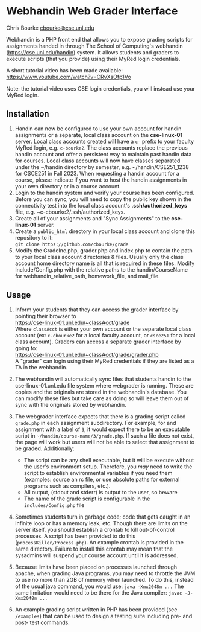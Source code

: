
# Webhandin Web Grader Interface

Chris Bourke
cbourke@cse.unl.edu

Webhandin is a PHP front end that allows you to expose grading scripts for
assignments handed in through The School of Computing's webhandin (https://cse.unl.edu/handin) system.
It allows students and graders to execute scripts (that you provide) using
their MyRed login credentials.

A short tutorial video has been made available:
https://www.youtube.com/watch?v=CRvXsOfp1Vo

Note: the tutorial video uses CSE login credentials, you will instead use your MyRed login.
## Installation
  1. Handin can now be configured to use your own account for handin assignments 
     or a separate, local class account on the **cse-linux-01** server. Local class
     accounts created will have a `c-` prefix to your faculty MyRed login, e.g. `c-bourke2`.
     The class accounts replace the previous handin account and offer a persistent way to
     maintain past handin data for courses. Local class accounts will now have classes
     separated under the ~/handin directory by semester, e.g. ~/handin/CSE251_1238 for CSCE251 in Fall 2023.
     When requesting a handin account for a course, please indicate if you want to
     host the handin assignments in your own directory or in a course account.
  3. Login to the handin system and verify your course has been configured. Before you can sync, you will need to
     copy the public key shown in the connectivity test into the local class account's
     **.ssh/authorized_keys** file, e.g. ~c-cbourke2/.ssh/authorized_keys.
  4. Create all of your assignments and "Sync Assignments" to the **cse-linux-01** server.    
  5. Create a `public_html` directory in your local class account and
     clone this repository to it:  
     `git clone https://github.com/cbourke/grade`
  6. Modify the GradeInc.php, grader.php and index.php to contain the path to your local class account directories & files.
     Usually only the class account home directory name is all that is required in these files. Modify Include/Config.php with the
     relative paths to the handin/CourseName for webhandin_relative_path, homework_file, and mail_file.

## Usage

1. Inform your students that they can access the grader interface
by pointing their browser to  
https://cse-linux-01.unl.edu/~classAcct/grade  
Where `classAcct` is either your own account or the separate local class account (ex: `c-cbourke2` for a local faculty account, or `csce251` for a local class account).  Graders can
access a separate grader interface by going to:  
https://cse-linux-01.unl.edu/~classAcct/grade/grader.php  
A "grader" can login using their MyRed credentials if they are listed
as a TA in the webhandin.

2. The webhandin will automatically sync files that students
handin to the cse-linux-01.unl.edu file system where webgrader is running.  These are copies and the originals
are stored in the webhandin's database.  You can modify these files
but take care as doing so will leave them out of sync with the
originals stored by webhandin.

3. The webgrader interface expects that there is a grading script
called `grade.php` in each assignment subdirectory.  For example,
for and assignment with a label of `3`, it would expect there to
be an executable script in `~/handin/course-name/3/grade.php`.  If such a file
does not exist, the page will work but users will not be able to
select that assignment to be graded. Additionally:
    * The script can be any shell executable, but it will be execute
    without the user's environment setup.  Therefore, you *may* need
    to write the script to establish environmental variables if you
    need them (examples: source an rc file, or use absolute paths for
    external programs such as compilers, etc.).
    * All output, (stdout and stderr) is output to the user, so beware
    * The name of the grade script is configurable in the 
      `includes/Config.php` file

4. Sometimes students turn in garbage code; code that gets caught
in an infinite loop or has a memory leak, etc.  Though there are
limits on the server itself, you should establish a crontab to kill
out-of-control processes.  A script has been provided to do this
(`processKiller/Process.php`).  An example crontab is provided in
the same directory.  Failure to install this crontab may mean
that the sysadmins will suspend your course account until it is
addressed.

5. Because limits have been placed on processes launched through apache,
when grading Java programs, you may need to throttle the JVM to use
no more than 2GB of memory when launched.  To do this, instead of the
usual java command, you would use:
`java -Xmx2048m ...`
The same limitation would need to be there for the Java compiler:
`javac -J-Xmx2048m ...`

6. An example grading script written in PHP has been provided (see `/examples`) 
that can be used to design a testing suite including pre- and post- test commands.
